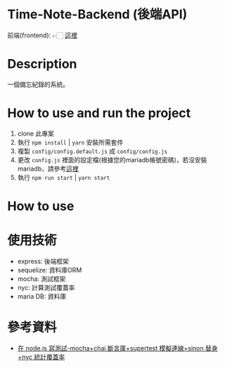 # Time-Note-Backend (後端API)
前端(frontend): 👉🏻 [這裡](https://github.com/pock999/time-note-frontend)


# Description
一個備忘紀錄的系統。

# How to use and run the project
1. clone 此專案
2. 執行 `npm install` | `yarn` 安裝所需套件
3. 複製 `config/config.default.js` 成 `config/config.js`
4. 更改 `config.js` 裡面的設定檔(根據您的mariadb帳號密碼)，若沒安裝mariadb，請參考[這裡](https://www.mariadbtutorial.com/getting-started/install-mariadb/)
5. 執行 `npm run start` | `yarn start`

# How to use


# 使用技術
- express: 後端框架
- sequelize: 資料庫ORM
- mocha: 測試框架
- nyc: 計算測試覆蓋率
- maria DB: 資料庫 

# 參考資料
- [在 node.js 寫測試-mocha+chai 斷言庫+supertest 模擬連線+sinon 替身+nyc 統計覆蓋率](https://medium.com/@stupidcoding/%E5%9C%A8node-js%E5%AF%AB%E6%B8%AC%E8%A9%A6-mocha-chai%E6%96%B7%E8%A8%80%E5%BA%AB-supertest%E6%A8%A1%E6%93%AC%E9%80%A3%E7%B7%9A-sinon%E6%9B%BF%E8%BA%AB-nyc%E7%B5%B1%E8%A8%88%E8%A6%86%E8%93%8B%E7%8E%87-f736c423b893)
